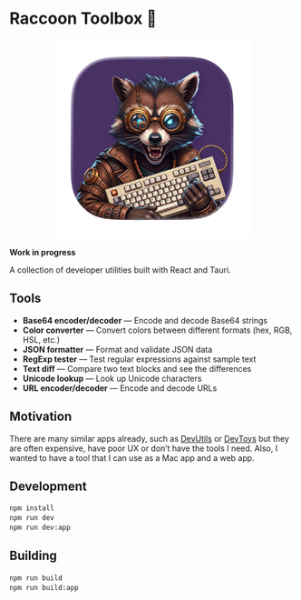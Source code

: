 # Raccoon Toolbox 🦝

<div align="center" markdown="1">

<img src="assets/icon.png" width="350">

</div>

**Work in progress**

A collection of developer utilities built with React and Tauri.

## Tools

- **Base64 encoder/decoder** — Encode and decode Base64 strings
- **Color converter** — Convert colors between different formats (hex, RGB, HSL, etc.)
- **JSON formatter** — Format and validate JSON data
- **RegExp tester** — Test regular expressions against sample text
- **Text diff** — Compare two text blocks and see the differences
- **Unicode lookup** — Look up Unicode characters
- **URL encoder/decoder** — Encode and decode URLs

## Motivation

There are many similar apps already, such as [DevUtils](https://devutils.com/) or [DevToys](https://devtoys.app/) but they are often expensive, have poor UX or don’t have the tools I need. Also, I wanted to have a tool that I can use as a Mac app and a web app.

## Development

```bash
npm install
npm run dev
npm run dev:app
```

## Building

```bash
npm run build
npm run build:app
```
